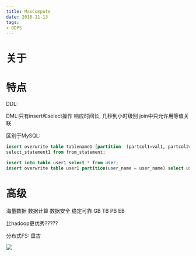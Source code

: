```yaml
---
title: MaxCompute
date: 2018-11-13
tags:
- ODPS
---
```



# 关于


# 特点

DDL:

DML:只有insert和select操作
响应时间长, 几秒到小时级别
join中只允许用等值关联

区别于MySQL:
```sql
insert overwrite table tablename1 [partition  (partcol1=val1, partcol2=val2 ...) [if not exists]] \
select_statement1 from from_statement;

insert into table user1 select * from user;
insert overwrite table user1 partition(user_name = user_name) select user_name from user;
```

# 高级

海量数据
数据计算
数据安全
稳定可靠
GB TB PB  EB

比hadoop更优秀?????

分布式FS: 盘古

[![](https://static.segmentfault.com/v-5b1df2a7/global/img/creativecommons-cc.svg)](https://creativecommons.org/licenses/by-nc-nd/4.0/)
